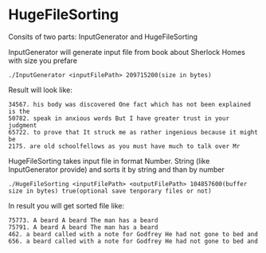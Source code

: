 # HugeFileSorting
Consits of two parts: InputGenerator and HugeFileSorting

InputGenerator will generate input file from book about Sherlock Homes with size you prefare

```
./InputGenerator <inputFilePath> 209715200(size in bytes)
```
Result will look like:

```
34567. his body was discovered One fact which has not been explained is the
50782. speak in anxious words But I have greater trust in your judgment
65722. to prove that It struck me as rather ingenious because it might be
2175. are old schoolfellows as you must have much to talk over Mr
```
HugeFileSorting takes input file in format Number. String (like InputGenerator provide) and sorts it by string and than by number

```
./HugeFileSorting <inputFilePath> <outputFilePath> 104857600(buffer size in bytes) true(optional save tenporary files or not)
```
In result you will get sorted file like:
```
75773. A beard A beard The man has a beard
75791. A beard A beard The man has a beard
462. a beard called with a note for Godfrey He had not gone to bed and
656. a beard called with a note for Godfrey He had not gone to bed and
```
